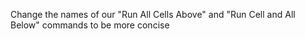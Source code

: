 Change the names of our "Run All Cells Above" and "Run Cell and All Below" commands to be more concise
